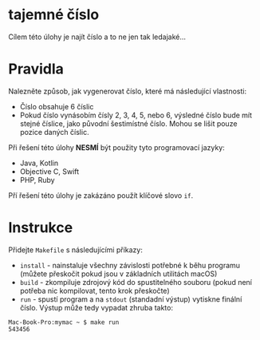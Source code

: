 # tajemné číslo

Cílem této úlohy je najít číslo a to ne jen tak ledajaké...

# Pravidla
Nalezněte způsob, jak vygenerovat číslo, které má následující vlastnosti:
- Číslo obsahuje 6 číslic
- Pokud číslo vynásobím čísly 2, 3, 4, 5, nebo 6, výsledné číslo bude mít stejné číslice, jako původní šestimístné číslo. Mohou se lišit pouze pozice daných číslic.

Při řešení této úlohy __**NESMÍ**__ být použity tyto programovací jazyky:
- Java, Kotlin
- Objective C, Swift
- PHP, Ruby

Pří řešení této úlohy je zakázáno použít klíčové slovo `if`.

# Instrukce

Přidejte `Makefile` s následujícími příkazy:
- `install` - nainstaluje všechny závislosti potřebné k běhu programu (můžete přeskočit pokud jsou v základních utilitách macOS)
- `build` - zkompiluje zdrojový kód do spustitelného souboru (pokud není potřeba nic kompilovat, tento krok přeskočte)
- `run` - spustí program a na `stdout` (standadní výstup) vytiskne finální číslo. Výstup může tedy vypadat zhruba takto:

```
Mac-Book-Pro:mymac ~ $ make run
543456
```
